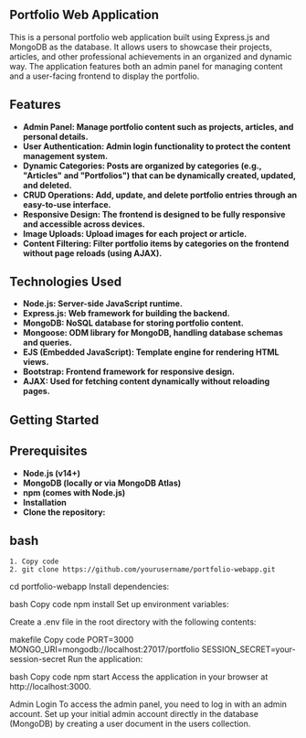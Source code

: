 ## Portfolio Web Application

This is a personal portfolio web application built using Express.js and MongoDB as the database. It allows users to showcase their projects, articles, and other professional achievements in an organized and dynamic way. The application features both an admin panel for managing content and a user-facing frontend to display the portfolio.

## Features

- **Admin Panel: Manage portfolio content such as projects, articles, and personal details.**
- **User Authentication: Admin login functionality to protect the content management system.**
- **Dynamic Categories: Posts are organized by categories (e.g., "Articles" and "Portfolios") that can be dynamically created, updated, and deleted.**
- **CRUD Operations: Add, update, and delete portfolio entries through an easy-to-use interface.**
- **Responsive Design: The frontend is designed to be fully responsive and accessible across devices.**
- **Image Uploads: Upload images for each project or article.**
- **Content Filtering: Filter portfolio items by categories on the frontend without page reloads (using AJAX).**

## Technologies Used

- **Node.js: Server-side JavaScript runtime.**
- **Express.js: Web framework for building the backend.**
- **MongoDB: NoSQL database for storing portfolio content.**
- **Mongoose: ODM library for MongoDB, handling database schemas and queries.**
- **EJS (Embedded JavaScript): Template engine for rendering HTML views.**
- **Bootstrap: Frontend framework for responsive design.**
- **AJAX: Used for fetching content dynamically without reloading pages.**

## Getting Started

## Prerequisites

- **Node.js (v14+)**
- **MongoDB (locally or via MongoDB Atlas)**
- **npm (comes with Node.js)**
- **Installation**
- **Clone the repository:**

## bash

    1. Copy code
    2. git clone https://github.com/yourusername/portfolio-webapp.git

cd portfolio-webapp
Install dependencies:

bash
Copy code
npm install
Set up environment variables:

Create a .env file in the root directory with the following contents:

makefile
Copy code
PORT=3000
MONGO_URI=mongodb://localhost:27017/portfolio
SESSION_SECRET=your-session-secret
Run the application:

bash
Copy code
npm start
Access the application in your browser at http://localhost:3000.

Admin Login
To access the admin panel, you need to log in with an admin account. Set up your initial admin account directly in the database (MongoDB) by creating a user document in the users collection.
